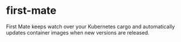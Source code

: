 # first-mate
First Mate keeps watch over your Kubernetes cargo and automatically updates container images when new versions are released.
